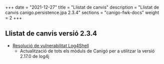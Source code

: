 +++
date        = "2021-12-27"
title       = "Llistat de canvis"
description = "Llistat de canvis canigo.persistence.jpa 2.3.4"
sections    = "canigo-fwk-docs"
weight		= 2
+++

## Llistat de canvis versió 2.3.4

- [Resolució de vulnerabilitat Log4Shell](/noticies/2021-12-27-CAN-actualitzacio-canigo-3_4_9_3_6_3/)
   - Actualització de tots els mòduls de Canigó per a utilitzar la versió 2.17.0 de log4j
